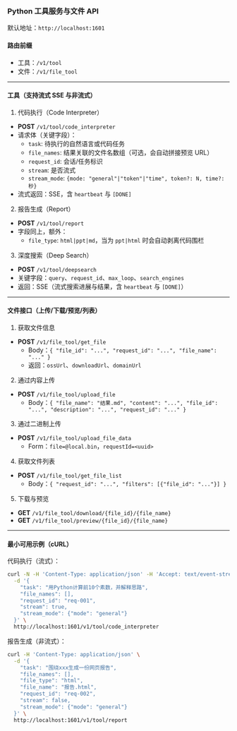 ### Python 工具服务与文件 API

默认地址：`http://localhost:1601`

#### 路由前缀
- 工具：`/v1/tool`
- 文件：`/v1/file_tool`

---

#### 工具（支持流式 SSE 与非流式）
1) 代码执行（Code Interpreter）
- **POST** `/v1/tool/code_interpreter`
- 请求体（关键字段）：
  - `task`: 待执行的自然语言或代码任务
  - `file_names`: 结果关联的文件名数组（可选，会自动拼接预览 URL）
  - `request_id`: 会话/任务标识
  - `stream`: 是否流式
  - `stream_mode`: `{mode: "general"|"token"|"time", token?: N, time?: 秒}`
- 流式返回：SSE，含 `heartbeat` 与 `[DONE]`

2) 报告生成（Report）
- **POST** `/v1/tool/report`
- 字段同上，额外：
  - `file_type`: `html|ppt|md`，当为 `ppt|html` 时会自动剥离代码围栏

3) 深度搜索（Deep Search）
- **POST** `/v1/tool/deepsearch`
- 关键字段：`query`、`request_id`、`max_loop`、`search_engines`
- 返回：SSE（流式搜索进展与结果，含 `heartbeat` 与 `[DONE]`）

---

#### 文件接口（上传/下载/预览/列表）
1) 获取文件信息
- **POST** `/v1/file_tool/get_file`
  - Body：`{ "file_id": "...", "request_id": "...", "file_name": "..." }`
  - 返回：`ossUrl`、`downloadUrl`、`domainUrl`

2) 通过内容上传
- **POST** `/v1/file_tool/upload_file`
  - Body：`{ "file_name": "结果.md", "content": "...", "file_id": "...", "description": "...", "request_id": "..." }`

3) 通过二进制上传
- **POST** `/v1/file_tool/upload_file_data`
  - Form：`file=@local.bin`，`requestId=<uuid>`

4) 获取文件列表
- **POST** `/v1/file_tool/get_file_list`
  - Body：`{ "request_id": "...", "filters": [{"file_id": "..."}] }`

5) 下载与预览
- **GET** `/v1/file_tool/download/{file_id}/{file_name}`
- **GET** `/v1/file_tool/preview/{file_id}/{file_name}`

---

#### 最小可用示例（cURL）
代码执行（流式）：
```bash
curl -N -H 'Content-Type: application/json' -H 'Accept: text/event-stream' \
  -d '{
    "task": "用Python计算前10个素数，并解释思路",
    "file_names": [],
    "request_id": "req-001",
    "stream": true,
    "stream_mode": {"mode": "general"}
  }' \
  http://localhost:1601/v1/tool/code_interpreter
```

报告生成（非流式）：
```bash
curl -H 'Content-Type: application/json' \
  -d '{
    "task": "围绕xxx生成一份网页报告",
    "file_names": [],
    "file_type": "html",
    "file_name": "报告.html",
    "request_id": "req-002",
    "stream": false,
    "stream_mode": {"mode": "general"}
  }' \
  http://localhost:1601/v1/tool/report
```


